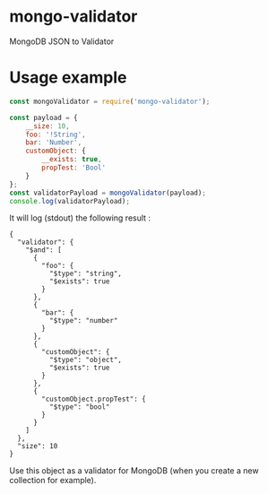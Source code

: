 # mongo-validator
MongoDB JSON to Validator

# Usage example

```js
const mongoValidator = require('mongo-validator');

const payload = {
    __size: 10,
    foo: '!String',
    bar: 'Number',
    customObject: {
        __exists: true,
        propTest: 'Bool'
    }
}; 
const validatorPayload = mongoValidator(payload);
console.log(validatorPayload);
```

It will log (stdout) the following result : 

```
{
  "validator": {
    "$and": [
      {
        "foo": {
          "$type": "string",
          "$exists": true
        }
      },
      {
        "bar": {
          "$type": "number"
        }
      },
      {
        "customObject": {
          "$type": "object",
          "$exists": true
        }
      },
      {
        "customObject.propTest": {
          "$type": "bool"
        }
      }
    ]
  },
  "size": 10
}
```

Use this object as a validator for MongoDB (when you create a new collection for example).
